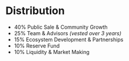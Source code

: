 # Distribution

* 40% Public Sale & Community Growth
* 25% Team & Advisors _(vested over 3 years)_
* 15% Ecosystem Development & Partnerships
* 10% Reserve Fund
* 10% Liquidity & Market Making
